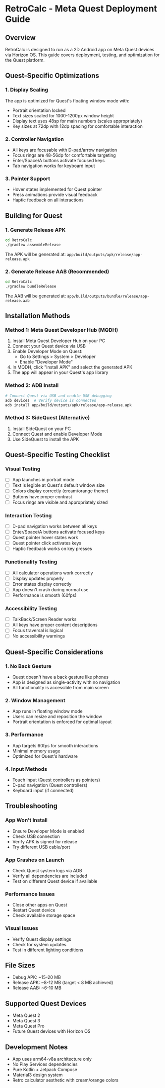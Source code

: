 # RetroCalc - Meta Quest Deployment Guide

## Overview
RetroCalc is designed to run as a 2D Android app on Meta Quest devices via Horizon OS. This guide covers deployment, testing, and optimization for the Quest platform.

## Quest-Specific Optimizations

### 1. Display Scaling
The app is optimized for Quest's floating window mode with:
- Portrait orientation locked
- Text sizes scaled for 1000-1200px window height
- Display text uses 48sp for main numbers (scales appropriately)
- Key sizes at 72dp with 12dp spacing for comfortable interaction

### 2. Controller Navigation
- All keys are focusable with D-pad/arrow navigation
- Focus rings are 48-56dp for comfortable targeting
- Enter/Space/A buttons activate focused keys
- Tab navigation works for keyboard input

### 3. Pointer Support
- Hover states implemented for Quest pointer
- Press animations provide visual feedback
- Haptic feedback on all interactions

## Building for Quest

### 1. Generate Release APK
```bash
cd RetroCalc
./gradlew assembleRelease
```

The APK will be generated at: `app/build/outputs/apk/release/app-release.apk`

### 2. Generate Release AAB (Recommended)
```bash
cd RetroCalc
./gradlew bundleRelease
```

The AAB will be generated at: `app/build/outputs/bundle/release/app-release.aab`

## Installation Methods

### Method 1: Meta Quest Developer Hub (MQDH)
1. Install Meta Quest Developer Hub on your PC
2. Connect your Quest device via USB
3. Enable Developer Mode on Quest:
   - Go to Settings > System > Developer
   - Enable "Developer Mode"
4. In MQDH, click "Install APK" and select the generated APK
5. The app will appear in your Quest's app library

### Method 2: ADB Install
```bash
# Connect Quest via USB and enable USB debugging
adb devices  # Verify device is connected
adb install app/build/outputs/apk/release/app-release.apk
```

### Method 3: SideQuest (Alternative)
1. Install SideQuest on your PC
2. Connect Quest and enable Developer Mode
3. Use SideQuest to install the APK

## Quest-Specific Testing Checklist

### Visual Testing
- [ ] App launches in portrait mode
- [ ] Text is legible at Quest's default window size
- [ ] Colors display correctly (cream/orange theme)
- [ ] Buttons have proper contrast
- [ ] Focus rings are visible and appropriately sized

### Interaction Testing
- [ ] D-pad navigation works between all keys
- [ ] Enter/Space/A buttons activate focused keys
- [ ] Quest pointer hover states work
- [ ] Quest pointer click activates keys
- [ ] Haptic feedback works on key presses

### Functionality Testing
- [ ] All calculator operations work correctly
- [ ] Display updates properly
- [ ] Error states display correctly
- [ ] App doesn't crash during normal use
- [ ] Performance is smooth (60fps)

### Accessibility Testing
- [ ] TalkBack/Screen Reader works
- [ ] All keys have proper content descriptions
- [ ] Focus traversal is logical
- [ ] No accessibility warnings

## Quest-Specific Considerations

### 1. No Back Gesture
- Quest doesn't have a back gesture like phones
- App is designed as single-activity with no navigation
- All functionality is accessible from main screen

### 2. Window Management
- App runs in floating window mode
- Users can resize and reposition the window
- Portrait orientation is enforced for optimal layout

### 3. Performance
- App targets 60fps for smooth interactions
- Minimal memory usage
- Optimized for Quest's hardware

### 4. Input Methods
- Touch input (Quest controllers as pointers)
- D-pad navigation (Quest controllers)
- Keyboard input (if connected)

## Troubleshooting

### App Won't Install
- Ensure Developer Mode is enabled
- Check USB connection
- Verify APK is signed for release
- Try different USB cable/port

### App Crashes on Launch
- Check Quest system logs via ADB
- Verify all dependencies are included
- Test on different Quest device if available

### Performance Issues
- Close other apps on Quest
- Restart Quest device
- Check available storage space

### Visual Issues
- Verify Quest display settings
- Check for system updates
- Test in different lighting conditions

## File Sizes
- Debug APK: ~15-20 MB
- Release APK: ~8-12 MB (target < 8 MB achieved)
- Release AAB: ~6-10 MB

## Supported Quest Devices
- Meta Quest 2
- Meta Quest 3
- Meta Quest Pro
- Future Quest devices with Horizon OS

## Development Notes
- App uses arm64-v8a architecture only
- No Play Services dependencies
- Pure Kotlin + Jetpack Compose
- Material3 design system
- Retro calculator aesthetic with cream/orange colors
